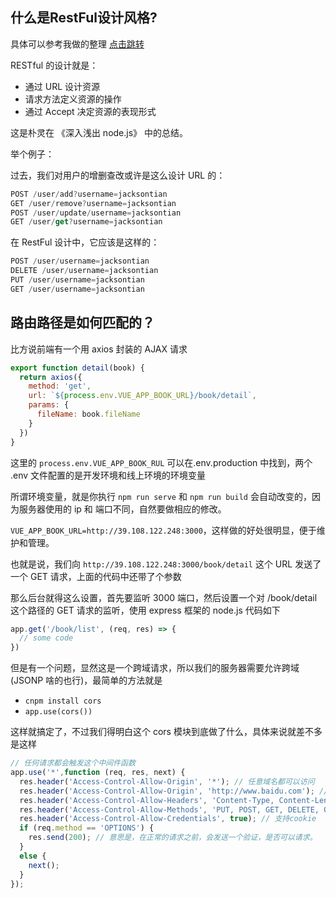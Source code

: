 ## 什么是RestFul设计风格?
具体可以参考我做的整理 <a href="https://www.kancloud.cn/chenmk/web-knowledges/1176565#RESTFUL_200">点击跳转</a>

RESTful 的设计就是：
- 通过 URL 设计资源
- 请求方法定义资源的操作
- 通过 Accept 决定资源的表现形式

这是朴灵在 《深入浅出 node.js》 中的总结。

举个例子：

过去，我们对用户的增删查改或许是这么设计 URL 的：
```js
POST /user/add?username=jacksontian
GET /user/remove?username=jacksontian
POST /user/update/username=jacksontian
GET /user/get?username=jacksontian
```

在 RestFul 设计中，它应该是这样的：
```js
POST /user/username=jacksontian
DELETE /user/username=jacksontian
PUT /user/username=jacksontian
GET /user/username=jacksontian
```


## 路由路径是如何匹配的？
比方说前端有一个用 axios 封装的 AJAX 请求

``` js
export function detail(book) {
  return axios({
    method: 'get',
    url: `${process.env.VUE_APP_BOOK_URL}/book/detail`,
    params: {
      fileName: book.fileName
    }
  })
}
```
这里的 `process.env.VUE_APP_BOOK_RUL` 可以在.env.production 中找到，两个 .env 文件配置的是开发环境和线上环境的环境变量

所谓环境变量，就是你执行 `npm run serve` 和 `npm run build` 会自动改变的，因为服务器使用的 ip 和 端口不同，自然要做相应的修改。

`VUE_APP_BOOK_URL=http://39.108.122.248:3000`，这样做的好处很明显，便于维护和管理。

也就是说，我们向 `http://39.108.122.248:3000/book/detail` 这个 URL 发送了一个 GET 请求，上面的代码中还带了个参数

那么后台就得这么设置，首先要监听 3000 端口，然后设置一个对 /book/detail 这个路径的 GET 请求的监听，使用 express 框架的 node.js 代码如下

``` javaScript
app.get('/book/list', (req, res) => {
  // some code
})
```

但是有一个问题，显然这是一个跨域请求，所以我们的服务器需要允许跨域(JSONP 啥的也行)，最简单的方法就是
- `cnpm install cors`
- `app.use(cors())`

这样就搞定了，不过我们得明白这个 cors 模块到底做了什么，具体来说就差不多是这样

``` javaScript
// 任何请求都会触发这个中间件函数
app.use('*',function (req, res, next) {
  res.header('Access-Control-Allow-Origin', '*'); // 任意域名都可以访问
  res.header('Access-Control-Allow-Origin', 'http://www.baidu.com'); //这样写，只有www.baidu.com 可以访问。
  res.header('Access-Control-Allow-Headers', 'Content-Type, Content-Length, Authorization, Accept, X-Requested-With , yourHeaderFeild');
  res.header('Access-Control-Allow-Methods', 'PUT, POST, GET, DELETE, OPTIONS');//设置方法
  res.header('Access-Control-Allow-Credentials', true); // 支持cookie
  if (req.method == 'OPTIONS') {
    res.send(200); // 意思是，在正常的请求之前，会发送一个验证，是否可以请求。
  }
  else {
    next();
  }
});
```
